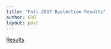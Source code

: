 ```yaml
---
title: "Fall 2017 Byelection Results"
author: CRO
layout: post
---
```


<a href="https://drive.google.com/file/d/1TySsMdut_lqGyadIltFehplF4_F9KBlz/view?usp=sharing">Results</a>